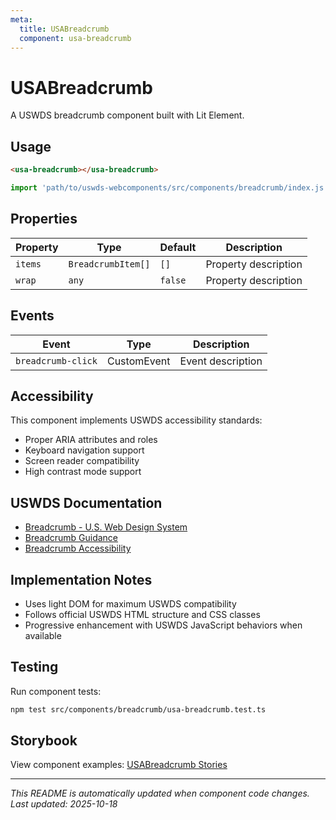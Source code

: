 ```yaml
---
meta:
  title: USABreadcrumb
  component: usa-breadcrumb
---
```


# USABreadcrumb

A USWDS breadcrumb component built with Lit Element.

## Usage

```html
<usa-breadcrumb></usa-breadcrumb>
```

```javascript
import 'path/to/uswds-webcomponents/src/components/breadcrumb/index.js';
```

## Properties

| Property | Type               | Default | Description          |
| -------- | ------------------ | ------- | -------------------- |
| `items`  | `BreadcrumbItem[]` | `[]`    | Property description |
| `wrap`   | `any`              | `false` | Property description |

## Events

| Event              | Type        | Description       |
| ------------------ | ----------- | ----------------- |
| `breadcrumb-click` | CustomEvent | Event description |

## Accessibility

This component implements USWDS accessibility standards:

- Proper ARIA attributes and roles
- Keyboard navigation support
- Screen reader compatibility
- High contrast mode support

## USWDS Documentation

- [Breadcrumb - U.S. Web Design System](https://designsystem.digital.gov/components/breadcrumb/)
- [Breadcrumb Guidance](https://designsystem.digital.gov/components/breadcrumb/#guidance)
- [Breadcrumb Accessibility](https://designsystem.digital.gov/components/breadcrumb/#accessibility)

## Implementation Notes

- Uses light DOM for maximum USWDS compatibility
- Follows official USWDS HTML structure and CSS classes
- Progressive enhancement with USWDS JavaScript behaviors when available

## Testing

Run component tests:

```bash
npm test src/components/breadcrumb/usa-breadcrumb.test.ts
```

## Storybook

View component examples: [USABreadcrumb Stories](http://localhost:6006/?path=/story/components-breadcrumb)

---

_This README is automatically updated when component code changes._
_Last updated: 2025-10-18_
